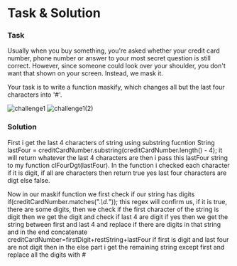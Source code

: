 # Task & Solution

### Task

Usually when you buy something, you're asked whether your credit card number, phone number or answer to your most secret question is still correct. However, since someone could look over your shoulder, you don't want that shown on your screen. Instead, we mask it.

Your task is to write a function maskify, which changes all but the last four characters into '#'.

![challenge1](https://user-images.githubusercontent.com/57875037/76687591-98b45680-6625-11ea-9717-095b98dc1522.png)
![challenge1(2)](https://user-images.githubusercontent.com/57875037/76687629-f183ef00-6625-11ea-8ff8-4a3dc5173e3b.png)

### Solution
First i get the last 4 characters of string using substring fucntion
String lastFour = creditCardNumber.substring(creditCardNumber.length() - 4);
it will return whatever the last 4 characters  are then i pass this lastFour string to my function clFourDgt(lastFour). In the function i checked each character if it is digit, if all are characters then return true yes last four characters are  digt else false.

Now in our maskif function we first check if our string has digits if(creditCardNumber.matches(".*\\d.*")); this regex will confirm us, if it is true, there are some digits, then we check if the first character of the string is digit then we get the digit and check if last 4 are digit  if yes then we get the string between first and last 4 and  replace if there are digits in that string and in the end concatenate creditCardNumber=firstDigit+restString+lastFour
if first is digit and last four are not digit then in the else part i get the remaining string except first and replace all the digits with #
